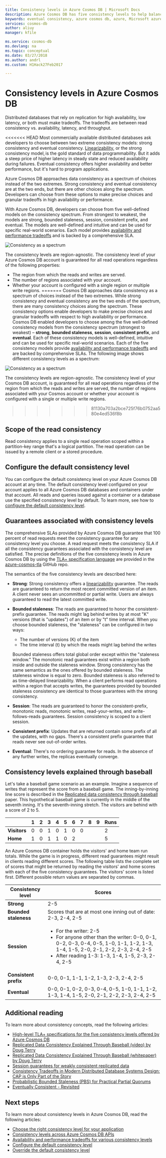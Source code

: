 ```yaml
---
title: Consistency levels in Azure Cosmos DB | Microsoft Docs
description: Azure Cosmos DB has five consistency levels to help balance eventual consistency, availability, and latency tradeoffs.
keywords: eventual consistency, azure cosmos db, azure, Microsoft azure
services: cosmos-db
author: aliuy
manager: kfile

ms.service: cosmos-db
ms.devlang: na
ms.topic: conceptual
ms.date: 03/27/2018
ms.author: andrl
ms.custom: H1Hack27Feb2017

---
```

# Consistency levels in Azure Cosmos DB

Distributed databases that rely on replication for high availability, low latency, or both must make tradeoffs. The tradeoffs are between read consistency vs. availability, latency, and throughput. 

<<<<<<< HEAD
Most commercially available distributed databases ask developers to choose between two extreme consistency models: strong consistency and eventual consistency. [Linearizability](http://cs.brown.edu/~mph/HerlihyW90/p463-herlihy.pdf), or the strong consistency model, is the gold standard of data programmability. But it adds a steep price of higher latency in steady state and reduced availability during failures. Eventual consistency offers higher availability and better performance, but it's hard to program applications.

Azure Cosmos DB approaches data consistency as a spectrum of choices instead of the two extremes. Strong consistency and eventual consistency are at the two ends, but there are other choices along the spectrum. Developers can choose from these options to make precise choices and granular tradeoffs in high availability or performance. 

With Azure Cosmos DB, developers can choose from five well-defined models on the consistency spectrum. From strongest to weakest, the models are strong, bounded staleness, session, consistent prefix, and eventual. The models are well-defined and intuitive and can be used for specific real-world scenarios. Each model provides [availability and performance tradeoffs](consistency-levels-tradeoffs.md) and is backed by a comprehensive SLA.

![Consistency as a spectrum](./media/consistency-levels/five-consistency-levels.png)

The consistency levels are region-agnostic. The consistency level of your Azure Cosmos DB account is guaranteed for all read operations regardless of the following properties:

- The region from which the reads and writes are served.
- The number of regions associated with your account.
- Whether your account is configured with a single region or multiple write regions.
=======
Cosmos DB approaches data consistency as a spectrum of choices instead of the two extremes. While strong consistency and eventual consistency are the two ends of the spectrum, there are many consistency choices along the spectrum. These consistency options enable developers to make precise choices and granular tradeoffs with respect to high availability or performance. Cosmos DB enabled developers to choose among the five well-defined consistency models from the consistency spectrum (strongest to weakest) – **strong**, **bounded staleness**, **session**, **consistent prefix**, and **eventual**. Each of these consistency models is well-defined, intuitive and can be used for specific real-world scenarios. Each of the five consistency models provide [availability and performance tradeoffs](consistency-levels-tradeoffs.md) and are backed by comprehensive SLAs. The following image shows different consistency levels as a spectrum:

![Consistency as a spectrum](./media/consistency-levels/five-consistency-levels.png)

The consistency levels are region-agnostic. The consistency level of your Cosmos DB account, is guaranteed for all read operations regardless of the region from which the reads and writes are served, the number of regions associated with your Cosmos account or whether your account is configured with a single or multiple write regions.
>>>>>>> 81130a703a2bce725f76b0752aa580e4ed536f8b

## Scope of the read consistency

Read consistency applies to a single read operation scoped within a partition-key range that's a logical partition. The read operation can be issued by a remote client or a stored procedure.

## Configure the default consistency level

You can configure the default consistency level on your Azure Cosmos DB account at any time. The default consistency level configured on your account applies to all Azure Cosmos DB databases and containers under that account. All reads and queries issued against a container or a database use the specified consistency level by default. To learn more, see how to [configure the default consistency level](how-to-manage-consistency.md#configure-the-default-consistency-level).

## Guarantees associated with consistency levels

The comprehensive SLAs provided by Azure Cosmos DB guarantee that 100 percent of read requests meet the consistency guarantee for any consistency level you choose. A read request meets the consistency SLA if all the consistency guarantees associated with the consistency level are satisfied. The precise definitions of the five consistency levels in Azure Cosmos DB by using the [TLA+ specification language](http://lamport.azurewebsites.net/tla/tla.html) are provided in the [azure-cosmos-tla](https://github.com/Azure/azure-cosmos-tla) GitHub repo. 

The semantics of the five consistency levels are described here:

- **Strong**: Strong consistency offers a [linearizability](https://aphyr.com/posts/313-strong-consistency-models) guarantee. The reads are guaranteed to return the most recent committed version of an item. A client never sees an uncommitted or partial write. Users are always guaranteed to read the latest committed write.

- **Bounded staleness**: The reads are guaranteed to honor the consistent-prefix guarantee. The reads might lag behind writes by at most "K" versions (that is "updates") of an item or by "t" time interval. When you choose bounded staleness, the "staleness" can be configured in two ways: 

  * The number of versions (K) of the item
  * The time interval (t) by which the reads might lag behind the writes 

  Bounded staleness offers total global order except within the "staleness window." The monotonic read guarantees exist within a region both inside and outside the staleness window. Strong consistency has the same semantics as the ones offered by bounded staleness. The staleness window is equal to zero. Bounded staleness is also referred to as time-delayed linearizability. When a client performs read operations within a region that accepts writes, the guarantees provided by bounded staleness consistency are identical to those guarantees with the strong consistency.

- **Session**: The reads are guaranteed to honor the consistent-prefix, monotonic reads, monotonic writes, read-your-writes, and write-follows-reads guarantees. Session consistency is scoped to a client session.

- **Consistent prefix**: Updates that are returned contain some prefix of all the updates, with no gaps. There's a consistent prefix guarantee that reads never see out-of-order writes.

- **Eventual**: There's no ordering guarantee for reads. In the absence of any further writes, the replicas eventually converge.

## Consistency levels explained through baseball

Let's take a baseball game scenario as an example. Imagine a sequence of writes that represent the score from a baseball game. The inning-by-inning line score is described in the [Replicated data consistency through baseball](https://www.microsoft.com/en-us/research/wp-content/uploads/2011/10/ConsistencyAndBaseballReport.pdf) paper. This hypothetical baseball game is currently in the middle of the seventh inning. It's the seventh-inning stretch. The visitors are behind with a score of 2 to 5.

| | **1** | **2** | **3** | **4** | **5** | **6** | **7** | **8** | **9** | **Runs** |
| - | - | - | - | - | - | - | - | - | - | - |
| **Visitors** | 0 | 0 | 1 | 0 | 1 | 0 | 0 |  |  | 2 |
| **Home** | 1 | 0 | 1 | 1 | 0 | 2 |  |  |  | 5 |

An Azure Cosmos DB container holds the visitors' and home team run totals. While the game is in progress, different read guarantees might result in clients reading different scores. The following table lists the complete set of scores that might be returned by reading the visitors' and home scores with each of the five consistency guarantees. The visitors' score is listed first. Different possible return values are separated by commas.

| **Consistency level** | **Scores** |
| - | - |
| **Strong** | 2-5 |
| **Bounded staleness** | Scores that are at most one inning out of date: 2-3, 2-4, 2-5 |
| **Session** | <ul><li>For the writer: 2-5</li><li> For anyone other than the writer: 0-0, 0-1, 0-2, 0-3, 0-4, 0-5, 1-0, 1-1, 1-2, 1-3, 1-4, 1-5, 2-0, 2-1, 2-2, 2-3, 2-4, 2-5</li><li>After reading 1-3: 1-3, 1-4, 1-5, 2-3, 2-4, 2-5</li> |
| **Consistent prefix** | 0-0, 0-1, 1-1, 1-2, 1-3, 2-3, 2-4, 2-5 |
| **Eventual** | 0-0, 0-1, 0-2, 0-3, 0-4, 0-5, 1-0, 1-1, 1-2, 1-3, 1-4, 1-5, 2-0, 2-1, 2-2, 2-3, 2-4, 2-5 |

## Additional reading

To learn more about consistency concepts, read the following articles:

- [High-level TLA+ specifications for the five consistency levels offered by Azure Cosmos DB](https://github.com/Azure/azure-cosmos-tla)
- [Replicated Data Consistency Explained Through Baseball (video) by Doug Terry](https://www.youtube.com/watch?v=gluIh8zd26I)
- [Replicated Data Consistency Explained Through Baseball (whitepaper) by Doug Terry](https://www.microsoft.com/en-us/research/publication/replicated-data-consistency-explained-through-baseball/?from=http%3A%2F%2Fresearch.microsoft.com%2Fpubs%2F157411%2Fconsistencyandbaseballreport.pdf)
- [Session guarantees for weakly consistent replicated data](https://dl.acm.org/citation.cfm?id=383631)
- [Consistency Tradeoffs in Modern Distributed Database Systems Design: CAP is Only Part of the Story](https://www.computer.org/web/csdl/index/-/csdl/mags/co/2012/02/mco2012020037-abs.html)
- [Probabilistic Bounded Staleness (PBS) for Practical Partial Quorums](http://vldb.org/pvldb/vol5/p776_peterbailis_vldb2012.pdf)
- [Eventually Consistent - Revisited](https://www.allthingsdistributed.com/2008/12/eventually_consistent.html)

## Next steps

To learn more about consistency levels in Azure Cosmos DB, read the following articles:

* [Choose the right consistency level for your application](consistency-levels-choosing.md)
* [Consistency levels across Azure Cosmos DB APIs](consistency-levels-across-apis.md)
* [Availability and performance tradeoffs for various consistency levels](consistency-levels-tradeoffs.md)
* [Configure the default consistency level](how-to-manage-consistency.md#configure-the-default-consistency-level)
* [Override the default consistency level](how-to-manage-consistency.md#override-the-default-consistency-level)

